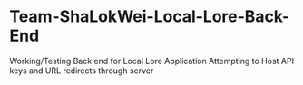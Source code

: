 # Team-ShaLokWei-Local-Lore-Back-End

Working/Testing Back end for Local Lore Application
Attempting to Host API keys and URL redirects through server
